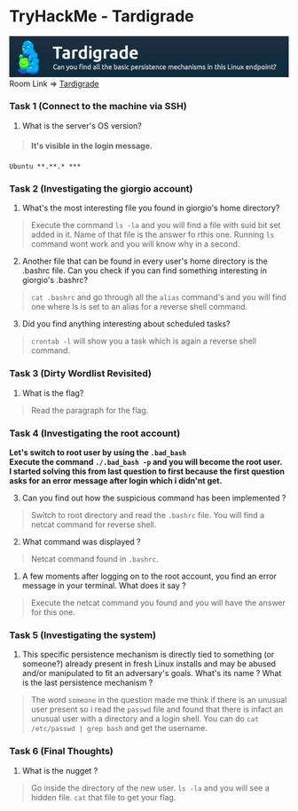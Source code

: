 # TryHackMe - Tardigrade
![Room Logo](./img/logo.png)  
Room Link => [Tardigrade](https://tryhackme.com/room/tardigrade)

### Task 1 (Connect to the machine via SSH)
1. What is the server's OS version?  
> #### It's visible in the login message.  
`Ubuntu **.**.* ***`

### Task 2 (Investigating the giorgio account)  
1. What's the most interesting file you found in giorgio's home directory?  
>Execute the command `ls -la` and you will find a file with suid bit set added in it. Name of that file is the answer fo rthis one. Running `ls` command wont work and you will know why in a second.

2. Another file that can be found in every user's home directory is the .bashrc file. Can you check if you can find something interesting in giorgio's .bashrc?  
>`cat .bashrc` and go through all the `alias` command's and you will find one where ls is set to an alias for a reverse shell command.  

3. Did you find anything interesting about scheduled tasks?  
>`crontab -l` will show you a task which is again a reverse shell command.  

### Task 3 (Dirty Wordlist Revisited)  
1. What is the flag?  
>Read the paragraph for the flag.

### Task 4 (Investigating the root account)  
**Let's switch to root user by using the `.bad_bash`**  
**Execute the command `./.bad_bash -p` and you will become the root user.**  
**I started solving this from last question to first because the first question asks for an error message after login which i didn'nt get.**

3. Can you find out how the suspicious command has been implemented ?  
>Switch to root directory and read the `.bashrc` file. You will find a netcat command for reverse shell.

2. What command was displayed ?  
>Netcat command found in `.bashrc`.

1. A few moments after logging on to the root account, you find an error message in your terminal. What does it say ?  
>Execute the netcat command you found and you will have the answer for this one.  

### Task 5 (Investigating the system)
1. This specific persistence mechanism is directly tied to something (or someone?) already present in fresh Linux installs and may be abused and/or manipulated to fit an adversary's goals. What's its name ? What is the last persistence mechanism ?  
>The word `someone` in the question made me think if there is an unusual user present so i read the `passwd` file and found that there is infact an unusual user with a directory and a login shell. You can do `cat /etc/passwd | grep bash` and get the username.

### Task 6 (Final Thoughts)  
1. What is the nugget ?  
>Go inside the directory of the new user. `ls -la` and you will see a hidden file. `cat` that file to get your flag.
